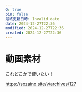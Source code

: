 ```yaml
---
Q: true
pin: false
最終更新日時: Invalid date
date: 2024-12-27T22:36
modified: 2024-12-27T22:36
created: 2024-12-27T22:36
---
```

# 動画素材

これどこかで使いたい！

https://sozaino.site/v/archives/127